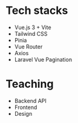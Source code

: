 # Tech stacks
- Vue.js 3 + Vite
- Tailwind CSS
- Pinia
- Vue Router
- Axios
- Laravel Vue Pagination

# Teaching
- Backend API
- Frontend
- Design
